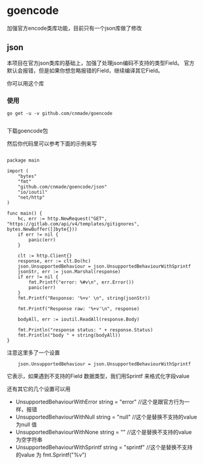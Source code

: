 # goencode

加强官方encode类库功能，目前只有一个json库做了修改

## json

本项目在官方json类库的基础上，加强了处理json编码不支持的类型Field。
官方默认会报错，但是如果你想忽略报错的Field，继续编译其它Field。

你可以用这个库


### 使用

```golang
go get -u -v github.com/cnmade/goencode


```

下载goencode包

然后你代码里可以参考下面的示例来写

```golang

package main

import (
	"bytes"
	"fmt"
	"github.com/cnmade/goencode/json"
	"io/ioutil"
	"net/http"
)

func main() {
	hc, err := http.NewRequest("GET", "https://gitlab.com/api/v4/templates/gitignores", bytes.NewBuffer([]byte{}))
	if err != nil {
		panic(err)
	}

	clt := http.Client{}
	response, err := clt.Do(hc)
	json.UnsupportedBehaviour = json.UnsupportedBehaviourWithSprintf
	jsonStr, err := json.Marshal(response)
	if err != nil {
		fmt.Printf("error: %#v\n", err.Error())
		panic(err)
	}
	fmt.Printf("Response: '%+v' \n", string(jsonStr))

	fmt.Printf("Response raw: '%+v'\n", response)

	bodyAll, err := ioutil.ReadAll(response.Body)

	fmt.Println("response status: " + response.Status)
	fmt.Println("body " + string(bodyAll))
}
```

注意这里多了一个设置

```golang
	json.UnsupportedBehaviour = json.UnsupportedBehaviourWithSprintf

```

它表示，如果遇到不支持的Field 数据类型，我们用Sprintf 来格式化字段value

还有其它的几个设置可以用


* UnsupportedBehaviourWithError string = "error" //这个是跟官方行为一样，报错
* UnsupportedBehaviourWithNull string = "null" //这个是替换不支持的value 为null 值
* UnsupportedBehaviourWithNone string = ""  //这个是替换不支持的value 为空字符串
* UnsupportedBehaviourWithSprintf string = "sprintf" //这个是替换不支持的value 为 fmt.Sprintf("%v")